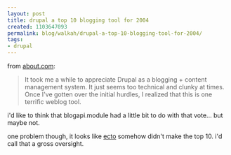 ```yaml
---
layout: post
title: drupal a top 10 blogging tool for 2004
created: 1103647093
permalink: blog/walkah/drupal-a-top-10-blogging-tool-for-2004/
tags:
- drupal
---
```

<p>
from <a href="http://weblogs.about.com/od/weblogsoftwareandhosts/tp/topblogtool2004.htm" title="Top 10 Weblog Tools in 2004">about.com</a>:
</p><blockquote>
It took me a while to appreciate Drupal as a blogging + content management system. It just seems too technical and clunky at times. Once I've gotten over the initial hurdles, I realized that this is one terrific weblog tool.
</blockquote><p>
i'd like to think that blogapi.module had a little bit to do with that vote... but maybe not.
</p><p>
one problem though, it looks like <a href="http://ecto.kung-foo.tv/" title="ecto">ecto</a> somehow didn't make the top 10. i'd call that a gross oversight.
</p>
